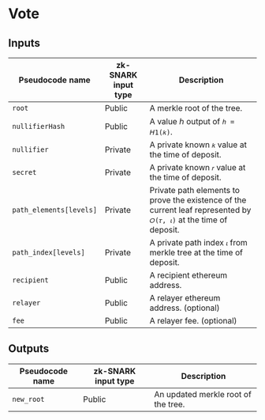 # Vote

## Inputs

| Pseudocode name         | zk-SNARK input type | Description                                                                                                       |
| ----                    | ----                | ----                                                                                                              |
| `root`                  | Public              | A merkle root of the tree.                                                                                        |
| `nullifierHash`         | Public              | A value ℎ output of `ℎ = 𝘏1(𝑘)`.                                                                                  |
| `nullifier`             | Private             | A private known `𝑘` value at the time of deposit.                                                                 |
| `secret`                | Private             | A private known `𝑟` value at the time of deposit.                                                                 |
| `path_elements[levels]` | Private             | Private path elements to prove the existence of the current leaf represented by `𝑂(𝜏, 𝜄)` at the time of deposit. |
| `path_index[levels]`    | Private             | A private path index `𝜄` from merkle tree at the time of deposit.                                                 |
| `recipient`             | Public              | A recipient ethereum address.                                                                                     |
| `relayer`               | Public              | A relayer ethereum address. (optional)                                                                            |
| `fee`                   | Public              | A relayer fee. (optional)                                                                                         |

## Outputs

| Pseudocode name | zk-SNARK input type | Description                         |
| ----            | ----                | ----                                |
| `new_root`      | Public              | An updated merkle root of the tree. |
